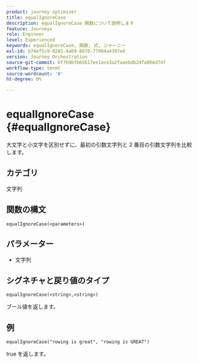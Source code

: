```yaml
---
product: journey optimizer
title: equalIgnoreCase
description: equalIgnoreCase 関数について説明します
feature: Journeys
role: Engineer
level: Experienced
keywords: equalIgnoreCase, 関数, 式, ジャーニー
exl-id: b74ef5c9-0202-4a69-8870-77004a4397e0
version: Journey Orchestration
source-git-commit: 6f7b9bfb65617ee1ace3a2faaebdb24fa068d74f
workflow-type: tm+mt
source-wordcount: '0'
ht-degree: 0%

---
```


# equalIgnoreCase {#equalIgnoreCase}

大文字と小文字を区別せずに、最初の引数文字列と 2 番目の引数文字列を比較します。

## カテゴリ

文字列

## 関数の構文

`equalIgnoreCase(<parameters>)`

## パラメーター

* 文字列

## シグネチャと戻り値のタイプ

`equalIgnoreCase(<string>,<string>)`

ブール値を返します。

## 例

`equalIgnoreCase("rowing is great", "rowing is GREAT")`

true を返します。
